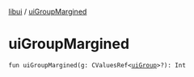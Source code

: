 [libui](index.md) / [uiGroupMargined](./ui-group-margined.md)

# uiGroupMargined

`fun uiGroupMargined(g: CValuesRef<`[`uiGroup`](ui-group.md)`>?): Int`